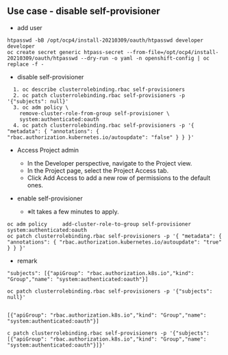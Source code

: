 ## Use case - disable self-provisioner

- add user
```
htpasswd -bB /opt/ocp4/install-20210309/oauth/htpasswd developer developer
oc create secret generic htpass-secret --from-file=/opt/ocp4/install-20210309/oauth/htpasswd --dry-run -o yaml -n openshift-config | oc replace -f -
```

- disable self-provisioner
```
  1. oc describe clusterrolebinding.rbac self-provisioners
  2. oc patch clusterrolebinding.rbac self-provisioners -p '{"subjects": null}'
  3. oc adm policy \
    remove-cluster-role-from-group self-provisioner \
    system:authenticated:oauth
  4. oc patch clusterrolebinding.rbac self-provisioners -p '{ "metadata": { "annotations": { "rbac.authorization.kubernetes.io/autoupdate": "false" } } }'
```

- Access Project admin
  + In the Developer perspective, navigate to the Project view.
  + In the Project page, select the Project Access tab.
  + Click Add Access to add a new row of permissions to the default ones.

- enable self-provisioner
  + ※It takes a few minutes to apply.
```
oc adm policy     add-cluster-role-to-group self-provisioner     system:authenticated:oauth
oc patch clusterrolebinding.rbac self-provisioners -p '{ "metadata": { "annotations": { "rbac.authorization.kubernetes.io/autoupdate": "true" } } }'
```

- remark
```
"subjects": [{"apiGroup": "rbac.authorization.k8s.io","kind": "Group","name": "system:authenticated:oauth"}]

oc patch clusterrolebinding.rbac self-provisioners -p '{"subjects": null}'


[{"apiGroup": "rbac.authorization.k8s.io","kind": "Group","name": "system:authenticated:oauth"}]

c patch clusterrolebinding.rbac self-provisioners -p '{"subjects": [{"apiGroup": "rbac.authorization.k8s.io","kind": "Group","name": "system:authenticated:oauth"}]}'
```
